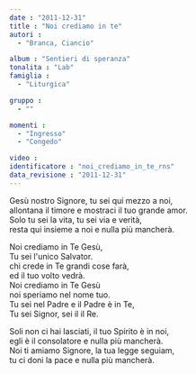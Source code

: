 ```yaml
---
date : "2011-12-31"
title : "Noi crediamo in te"
autori : 
  - "Branca, Ciancio"

album : "Sentieri di speranza"
tonalita : "Lab"
famiglia : 
  - "Liturgica"

gruppo : 
  - ""

momenti : 
  - "Ingresso"
  - "Congedo"

video : 
identificatore : "noi_crediamo_in_te_rns"
data_revisione : "2011-12-31"
---
```

  
  
  
Gesù nostro Signore, tu sei qui mezzo a noi,  
allontana il timore e mostraci il tuo grande amor.  
Solo tu sei la vita, tu sei via e verità,  
resta qui insieme a noi e nulla più mancherà.  
  
  
  
Noi crediamo in Te Gesù,   
Tu sei l'unico Salvator.  
chi crede in Te grandi cose farà,   
ed il tuo volto vedrà.     
Noi crediamo in Te Gesù   
noi speriamo nel nome tuo.  
Tu sei nel Padre e il Padre è in Te,  
Tu sei Signor, sei il   il Re.  
  
  
  
  
  
  
  
  
  
  
  
Soli non ci hai lasciati, il tuo Spirito è in noi,   
egli è il consolatore e nulla più mancherà.  
Noi ti amiamo Signore, la tua legge seguiam,  
tu ci doni la pace e nulla più mancherà.  
  
  
  
